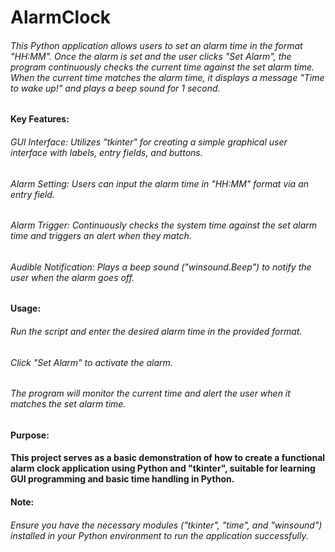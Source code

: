 # AlarmClock
<h6>This Python application allows users to set an alarm time in the format "HH:MM". Once the alarm is set and the user clicks "Set Alarm", the program continuously checks the current time against the set alarm time. When the current time matches the alarm time, it displays a message "Time to wake up!" and plays a beep sound for 1 second.</h6>

<h4>Key Features:</h4>
<h6>GUI Interface: Utilizes "tkinter" for creating a simple graphical user interface with labels, entry fields, and buttons.</h6>
<h6>Alarm Setting: Users can input the alarm time in "HH:MM" format via an entry field.</h6>
<h6>Alarm Trigger: Continuously checks the system time against the set alarm time and triggers an alert when they match.</h6>
<h6>Audible Notification: Plays a beep sound ("winsound.Beep") to notify the user when the alarm goes off.</h6>
<h4>Usage:</h4>
<h6>Run the script and enter the desired alarm time in the provided format.</h6>
<h6>Click "Set Alarm" to activate the alarm.</h6>
<h6>The program will monitor the current time and alert the user when it matches the set alarm time.</h6>
<h4>Purpose:</h4>
<h4>This project serves as a basic demonstration of how to create a functional alarm clock application using Python and "tkinter", suitable for learning GUI programming and basic time handling in Python.</h4>

<h4>Note:</h4>
<h6>Ensure you have the necessary modules ("tkinter", "time", and "winsound") installed in your Python environment to run the application successfully.</h6>


